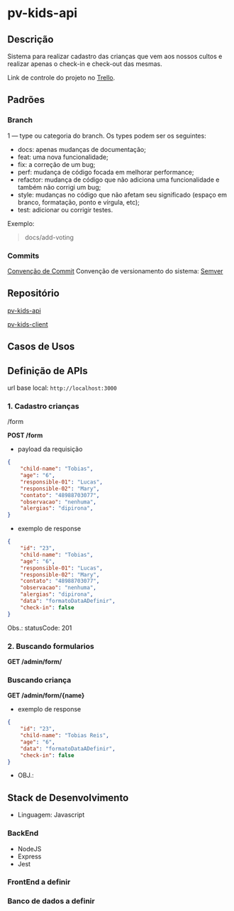  # pv-kids-api
 
 ## Descrição
 
Sistema para realizar cadastro das crianças que vem aos nossos cultos e realizar apenas o check-in e check-out das mesmas.

Link de controle do projeto no [Trello](https://trello.com/).

## Padrões

### Branch
1 — type ou categoria do branch. Os types podem ser os seguintes:
- docs: apenas mudanças de documentação;
- feat: uma nova funcionalidade;
- fix: a correção de um bug;
- perf: mudança de código focada em melhorar performance;
- refactor: mudança de código que não adiciona uma funcionalidade e também não corrigi um bug;
- style: mudanças no código que não afetam seu significado (espaço em branco, formatação, ponto e vírgula, etc);
- test: adicionar ou corrigir testes.

Exemplo:
> docs/add-voting

### Commits
[Convenção de Commit](https://www.conventionalcommits.org/en/v1.0.0/)
Convenção de versionamento do sistema: [Semver](https://semver.org/lang/pt-BR/)

## Repositório

[pv-kids-api](https://github.com/LucasRe1s/kids-api/)

[pv-kids-client](https://github.com/LucasRe1s/)
 
## Casos de Usos

## Definição de APIs

url base local: `http://localhost:3000`

### 1. Cadastro crianças

/form

**POST /form**
* payload da requisição
```json
{
    "child-name": "Tobias",
    "age": "6",
    "responsible-01": "Lucas",
    "responsible-02": "Mary",
    "contato": "48988703077",
    "observacao": "nenhuma",
    "alergias": "dipirona",
}

```

* exemplo de response
```json
{
    "id": "23",
    "child-name": "Tobias",
    "age": "6",
    "responsible-01": "Lucas",
    "responsible-02": "Mary",
    "contato": "48988703077",
    "observacao": "nenhuma",
    "alergias": "dipirona",
    "data": "formatoDataADefinir",
    "check-in": false
}
```
Obs.: statusCode: 201

### 2. Buscando formularios
**GET /admin/form/**

### Buscando criança
**GET /admin/form/{name}**

* exemplo de response 
```json 
{
    "id": "23",
    "child-name": "Tobias Reis",
    "age": "6",
    "data": "formatoDataADefinir",
    "check-in": false
}
```


- OBJ.: 
 
 
 
## Stack de Desenvolvimento

- Linguagem: Javascript

### BackEnd
- NodeJS
- Express
- Jest

### FrontEnd a definir


### Banco de dados a definir